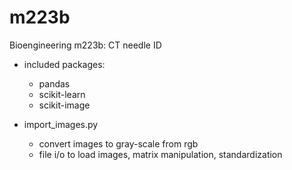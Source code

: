 # m223b
Bioengineering m223b: CT needle ID

* included packages:
    * pandas
    * scikit-learn
    * scikit-image

* import_images.py
    * convert images to gray-scale from rgb
    * file i/o to load images, matrix manipulation, standardization



